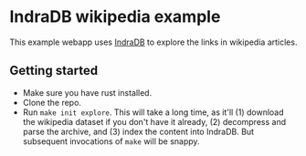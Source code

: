 # IndraDB wikipedia example

This example webapp uses [IndraDB](https://github.com/indradb/indradb) to explore the links in wikipedia articles.

## Getting started

* Make sure you have rust installed.
* Clone the repo.
* Run `make init explore`. This will take a long time, as it'll (1) download the wikipedia dataset if you don't have it already, (2) decompress and parse the archive, and (3) index the content into IndraDB. But subsequent invocations of `make` will be snappy.
